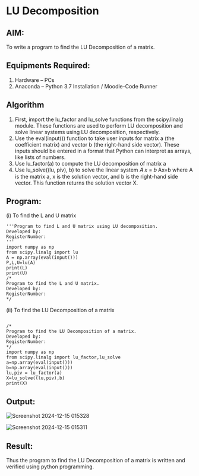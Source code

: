 # LU Decomposition 

## AIM:
To write a program to find the LU Decomposition of a matrix.

## Equipments Required:
1. Hardware – PCs
2. Anaconda – Python 3.7 Installation / Moodle-Code Runner

## Algorithm
1. First, import the lu_factor and lu_solve functions from the scipy.linalg module. These functions are used to perform LU decomposition and solve linear systems using LU decomposition, respectively.
2. Use the eval(input()) function to take user inputs for matrix a (the coefficient matrix) and vector b (the right-hand side vector). These inputs should be entered in a format that Python can interpret as arrays, like lists of numbers.
3. Use lu_factor(a) to compute the LU decomposition of matrix a
4. Use lu_solve((lu, piv), b) to solve the linear system 
𝐴
𝑥
=
𝑏
Ax=b where A is the matrix a, x is the solution vector, and b is the right-hand side vector. This function returns the solution vector X.

## Program:
(i) To find the L and U matrix
```
'''Program to find L and U matrix using LU decomposition.
Developed by: 
RegisterNumber: 
'''
import numpy as np
from scipy.linalg import lu
A = np.array(eval(input()))
P,L,U=lu(A)
print(L)
print(U)
/*
Program to find the L and U matrix.
Developed by: 
RegisterNumber: 
*/
```
(ii) To find the LU Decomposition of a matrix
```

/*
Program to find the LU Decomposition of a matrix.
Developed by: 
RegisterNumber: 
*/
import numpy as np
from scipy.linalg import lu_factor,lu_solve
a=np.array(eval(input()))
b=np.array(eval(input()))
lu,piv = lu_factor(a)
X=lu_solve((lu,piv),b)
print(X)
```

## Output:

![Screenshot 2024-12-15 015328](https://github.com/user-attachments/assets/034f4021-569d-4b01-87f3-faa386e02abd)

![Screenshot 2024-12-15 015311](https://github.com/user-attachments/assets/58bf888c-ed5c-46fd-bf55-8fb149dd46aa)



## Result:
Thus the program to find the LU Decomposition of a matrix is written and verified using python programming.

